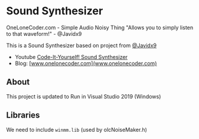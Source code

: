 # Sound Synthesizer

OneLoneCoder.com - Simple Audio Noisy Thing
"Allows you to simply listen to that waveform!" - @Javidx9

This is a Sound Synthesizer based on project from [@Javidx9](https://twitter.com/javidx9)

* Youtube [Code-It-Yourself! Sound Synthesizer](https://www.youtube.com/watch?v=tgamhuQnOkM)
* Blog: [www.onelonecoder.com](www.onelonecoder.com)

## About

This project is updated to Run in Visual Studio 2019 (Windows)

## Libraries

We need to include ```winmm.lib``` (used by olcNoiseMaker.h)
